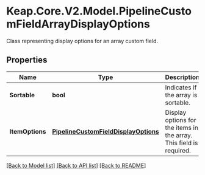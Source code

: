 # Keap.Core.V2.Model.PipelineCustomFieldArrayDisplayOptions
Class representing display options for an array custom field.

## Properties

Name | Type | Description | Notes
------------ | ------------- | ------------- | -------------
**Sortable** | **bool** | Indicates if the array is sortable. | 
**ItemOptions** | [**PipelineCustomFieldDisplayOptions**](PipelineCustomFieldDisplayOptions.md) | Display options for the items in the array. This field is required. | 

[[Back to Model list]](../README.md#documentation-for-models) [[Back to API list]](../README.md#documentation-for-api-endpoints) [[Back to README]](../README.md)

